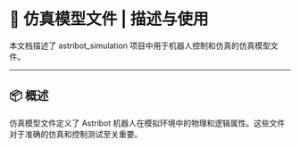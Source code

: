# 🤖 **仿真模型文件** | 描述与使用

本文档描述了 astribot_simulation 项目中用于机器人控制和仿真的仿真模型文件。

---

## 📦 概述

仿真模型文件定义了 Astribot 机器人在模拟环境中的物理和逻辑属性。这些文件对于准确的仿真和控制测试至关重要。